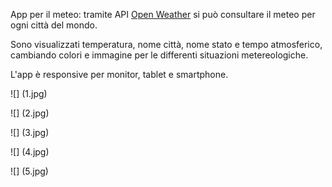 App per il meteo:
tramite API [Open Weather](https://openweathermap.org/api) si può consultare il meteo per ogni città del mondo.

Sono visualizzati temperatura, nome città, nome stato e tempo atmosferico, cambiando colori e immagine per le differenti situazioni metereologiche.

L'app è responsive per monitor, tablet e smartphone.

![] (1.jpg)

![] (2.jpg)

![] (3.jpg)

![] (4.jpg)

![] (5.jpg)